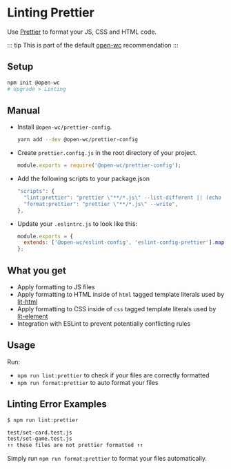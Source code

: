# Linting Prettier

[//]: # 'AUTO INSERT HEADER PREPUBLISH'

Use [Prettier](https://prettier.io) to format your JS, CSS and HTML code.

::: tip
This is part of the default [open-wc](https://open-wc.org/) recommendation
:::

## Setup

```bash
npm init @open-wc
# Upgrade > Linting
```

## Manual

- Install `@open-wc/prettier-config`.
  ```bash
  yarn add --dev @open-wc/prettier-config
  ```
- Create `prettier.config.js` in the root directory of your project.
  ```js
  module.exports = require('@open-wc/prettier-config');
  ```
- Add the following scripts to your package.json
  ```js
  "scripts": {
    "lint:prettier": "prettier \"**/*.js\" --list-different || (echo '↑↑ these files are not prettier formatted ↑↑' && exit 1)",
    "format:prettier": "prettier \"**/*.js\" --write",
  },
  ```
- Update your `.eslintrc.js` to look like this:
  ```js
  module.exports = {
    extends: ['@open-wc/eslint-config', 'eslint-config-prettier'].map(require.resolve),
  };
  ```

## What you get

- Apply formatting to JS files
- Apply formatting to HTML inside of `html` tagged template literals used by [lit-html](https://github.com/Polymer/lit-html)
- Apply formatting to CSS inside of `css` tagged template literals used by [lit-element](https://lit-element.polymer-project.org/guide/styles#static-styles)
- Integration with ESLint to prevent potentially conflicting rules

## Usage

Run:

- `npm run lint:prettier` to check if your files are correctly formatted
- `npm run format:prettier` to auto format your files

## Linting Error Examples

```bash
$ npm run lint:prettier

test/set-card.test.js
test/set-game.test.js
↑↑ these files are not prettier formatted ↑↑
```

Simply run `npm run format:prettier` to format your files automatically.

<script>
  export default {
    mounted() {
      const editLink = document.querySelector('.edit-link a');
      if (editLink) {
        const url = editLink.href;
        editLink.href = url.substr(0, url.indexOf('/master/')) + '/master/packages/prettier-config/README.md';
      }
    }
  }
</script>
